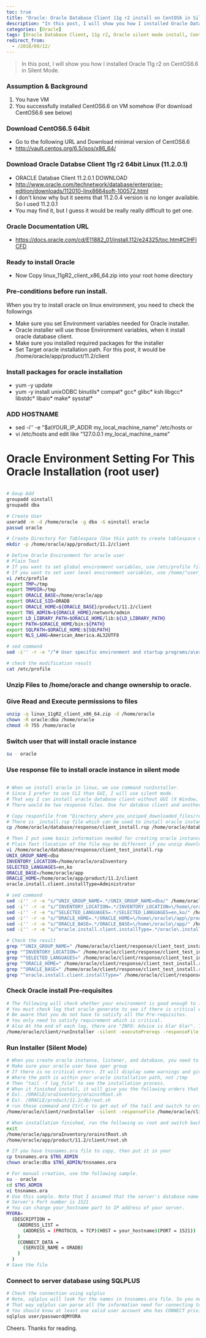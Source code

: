```yaml
---
toc: true
title: "Oracle: Oracle Database Client 11g r2 install on CentOS6 in Silent Mode"
description: "In this post, I will show you how I installed Oracle Database Client 11g r2 on CentOS6.6 in Silent Mode."
categories: [Oracle]
tags: [Oracle Database Client, 11g r2, Oracle silent mode install, CentOS6]
redirect_from:
  - /2018/09/12/
---
```


> In this post, I will show you how I installed Oracle 11g r2 on CentOS6.6 in Silent Mode.

### Assumption & Background

1. You have VM
2. You successfully installed CentOS6.6 on VM somehow (For download CentOS6.6 see below)

### Download CentOS6.5 64bit

- Go to the following URL and Download minimal version of CentOS6.6
- http://vault.centos.org/6.5/isos/x86_64/

### Download Oracle Databse Client 11g r2 64bit Linux (11.2.0.1)

- ORACLE Databae Client 11.2.0.1 DOWNLOAD
- http://www.oracle.com/technetwork/database/enterprise-edition/downloads/112010-linx8664soft-100572.html
- I don't know why but it seems that 11.2.0.4 version is no longer available. So I used 11.2.0.1
- You may find it, but I guess it would be really really difficult to get one. 

### Oracle Documentation URL

- https://docs.oracle.com/cd/E11882_01/install.112/e24325/toc.htm#CIHFICFD

### Ready to install Oracle 

- Now Copy linux_11gR2_client_x86_64.zip into your root home directory

### Pre-conditions before run install.

When you try to install oracle on linux environment, you need to check the followings

- Make sure you set Environment variables needed for Oracle installer.
- Oracle installer will use those Environment variables, when it install oracle database client.
- Make sure you installed required packages for the installer
- Set Target oracle installation path. For this post, it would be /home/oracle/app/product/11.2/client

### Install packages for oracle installation

- yum -y update
- yum -y install unixODBC binutils* compat* gcc* glibc* ksh libgcc* libstdc* libaio* make* sysstat*

### ADD HOSTNAME

- sed -i'' -e "\$a\YOUR_IP_ADDR my_local_machine_name" /etc/hosts or
- vi /etc/hosts and edit like "127.0.0.1 my_local_machine_name"

# Oracle Environment Setting For This Oracle Installation (root user)

```bash

# Goup Add
groupadd oinstall
groupadd dba

# Create User
useradd -m -d /home/oracle -g dba -G oinstall oracle
passwd oracle

# Create Directory For Tablespace (Use this path to create tablespace data file)
mkdir -p /home/oracle/app/product/11.2/client

# Define Oracle Environment for oracle user
# Plain Text
# If you want to set global environment variables, use /etc/profile file 
# If you want to set user level environment variables, use /home/"user_name"/.bash_profile (most of cases the default user's folder name would be like this)
vi /etc/profile
export TMP=/tmp
export TMPDIR=/tmp
export ORACLE_BASE=/home/oracle/app
export ORACLE_SID=ORADB
export ORACLE_HOME=${ORACLE_BASE}/product/11.2/client
export TNS_ADMIN=${ORACLE_HOME}/network/admin
export LD_LIBRARY_PATH=$ORACLE_HOME/lib:${LD_LIBRARY_PATH}
export PATH=$ORACLE_HOME/bin:${PATH}
export SQLPATH=$ORACLE_HOME:${SQLPATH}
export NLS_LANG=American_America.AL32UTF8

# sed command
sed -i'' -r -e "/^# User specific environment and startup programs/a\export TMP=\/tmp\nexport TMPDIR=\/tmp\nexport ORACLE_BASE=\/home\/oracle\/app\nexport ORACLE_SID=ORADB\nexport ORACLE_HOME=\${ORACLE_BASE}\/product\/11.2\/client\nexport TNS_ADMIN=\${ORACLE_HOME}\/network\/admin\nexport LD_LIBRARY_PATH=\$ORACLE_HOME\/lib:\${LD_LIBRARY_PATH}\nexport PATH=\$ORACLE_HOME\/bin:\${PATH}\nexport SQLPATH=\$ORACLE_HOME:\${SQLPATH}\nexport NLS_LANG=American_America.AL32UTF8" /etc/profile

# check the modification result
cat /etc/profile

```

### Unzip Files to /home/oracle and change ownership to oracle.
### Give Read and Execute permissions to files

```bash
unzip -q linux_11gR2_client_x86_64.zip -d /home/oracle
chown -R oracle:dba /home/oracle
chmod -R 755 /home/oracle
```

### Switch user that will install oracle instance
```bash
su - oracle
```

### Use response file to install oracle instance in silent mode

```bash

# When we install oracle in linux, we use command runInstaller.
# Since I prefer to use CLI than GUI, I will use silent mode.
# That way I can install oracle database client without GUI (X Window, in this case)
# There would be two response files. One for databse client and another for listner.

# Copy responfile from "Directory_where_you_unziped_downloaded_files/response" directory. In my case /home/oracle/database/response
# There is _install.rsp file which can be used to install oracle instance.
cp /home/oracle/database/response/client_install.rsp /home/oracle/database/response/client_test_install.rsp

# Then I put some basic information needed for creating oracle instance.
# Plain Text (location of the file may be different if you unzip download file to different location)
vi /home/oracle/database/response/client_test_install.rsp 
UNIX_GROUP_NAME=dba
INVENTORY_LOCATION=/home/oracle/oraInventory
SELECTED_LANGUAGES=en,ko
ORACLE_BASE=/home/oracle/app
ORACLE_HOME=/home/oracle/app/product/11.2/client
oracle.install.client.installType=Administrator

# sed command
sed -i'' -r -e "s/^UNIX_GROUP_NAME=.*/UNIX_GROUP_NAME=dba/" /home/oracle/client/response/client_test_install.rsp
sed -i'' -r -e "s/^INVENTORY_LOCATION=.*/INVENTORY_LOCATION=\/home\/oracle\/app\/oraInventory/" /home/oracle/client/response/client_test_install.rsp
sed -i'' -r -e "s/^SELECTED_LANGUAGES=.*/SELECTED_LANGUAGES=en,ko/" /home/oracle/client/response/client_test_install.rsp
sed -i'' -r -e "s/^ORACLE_HOME=.*/ORACLE_HOME=\/home\/oracle\/app\/product\/11.2\/client/" /home/oracle/client/response/client_test_install.rsp
sed -i'' -r -e "s/^ORACLE_BASE=.*/ORACLE_BASE=\/home\/oracle\/app/" /home/oracle/client/response/client_test_install.rsp
sed -i'' -r -e "s/^oracle.install.client.installType=.*/oracle\.install\.client\.installType=Administrator/" /home/oracle/client/response/client_test_install.rsp

# Check the result
grep "^UNIX_GROUP_NAME=" /home/oracle/client/response/client_test_install.rsp 
grep "^INVENTORY_LOCATION=" /home/oracle/client/response/client_test_install.rsp 
grep "^SELECTED_LANGUAGES=" /home/oracle/client/response/client_test_install.rsp 
grep "^ORACLE_HOME=" /home/oracle/client/response/client_test_install.rsp 
grep "^ORACLE_BASE=" /home/oracle/client/response/client_test_install.rsp 
grep "^oracle.install.client.installType=" /home/oracle/client/response/client_test_install.rsp

```

### Check Oracle install Pre-requisites

```bash
# The following will check whether your environment is good enough to install oracle instance.
# You must check log that oracle generate to see if there is critical errors that oracle can not continue install.
# Be aware that you do not have to satisfy all the Pre-requisites.
# You only need to satisfy requirement which is critical.
# Also At the end of each log, there are "INFO: Advice is blar blar". The one you are expecting is "INFO: Advice is CONTINUE" which is ready to install.
/home/oracle/client/runInstaller -silent -executePrereqs -responseFile /home/oracle/client/response/client_test_install.rsp
```

### Run Installer (Silent Mode)

```bash
# When you create oracle instance, listener, and database, you need to run as oracle user who has belongs to oper group
# Make sure your oracle user have oper group
# If there is no critical errors. It will display some warnings and give you log path.
# Where the path is within your oracle installation path, not /tmp
# Then "tail -f log_file" to see the installation process.
# When it finished install, it will give you the following orders that you must run as root.
# Ex). /ORACLE/oraInventory/orainstRoot.sh
# Ex). /ORACLE/product/11.2/db/root.sh
# run those command and Ctrl-c to get out of the tail and switch to oracle user "su - oracle"
/home/oracle/client/runInstaller -silent -responseFile /home/oracle/client/response/client_test_install.rsp

# When installation finished, run the following as root and switch back to oracle user
exit 
/home/oracle/app/oraInventory/orainstRoot.sh
/home/oracle/app/product/11.2/client/root.sh

# If you have tnsnames.ora file to copy, then put it in your 
cp tnsnames.ora $TNS_ADMIN
chown oracle:dba $TNS_ADMIN/tnsnames.ora

# For manual creation, use the following sample.
su - oracle
cd $TNS_ADMIN
vi tnsnames.ora
# Use this sample. Note that I assumed that the server's database name is "ORADB" in this scenario.
# Server's Port number is 1521
# You can change your_hostname part to IP address of your server.
MYORA=
  (DESCRIPTION =
    (ADDRESS_LIST =
      (ADDRESS = (PROTOCOL = TCP)(HOST = your_hostname)(PORT = 1521))
    )
    (CONNECT_DATA =
      (SERVICE_NAME = ORADB)
    )
  )
# Save the file
```

### Connect to server database using SQLPLUS

```bash
# Check the connection using sqlplus
# Note, sqlplus will look for the names in tnsnames.ora file. So you need to write MYORA, not ORADB.
# That way sqlplus can parse all the information need for connecting to server.
# You should know at least one valid user account who has CONNECT privilege.
sqlplus user/password@MYORA
```

Cheers. Thanks for reading.

[^1]: This is a footnote.

[kramdown]: https://kramdown.gettalong.org/
[My Blog]: https://marindie.github.io